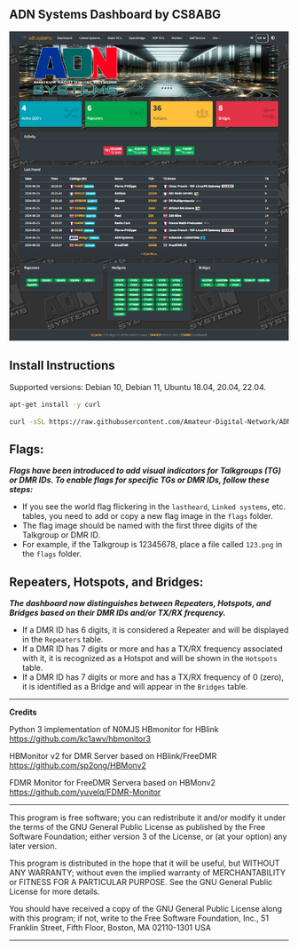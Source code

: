 ## ADN Systems Dashboard by CS8ABG

![Dashboard](./screenshot.png)

## Install Instructions

Supported versions: Debian 10, Debian 11, Ubuntu 18.04, 20.04, 22.04.

```bash
apt-get install -y curl
```

```bash
curl -sSL https://raw.githubusercontent.com/Amateur-Digital-Network/ADN-Dashboard/main/install.sh -o install.sh && bash install.sh
```


## Flags:
***Flags have been introduced to add visual indicators for Talkgroups (TG) or DMR IDs. To enable flags for specific TGs or DMR IDs, follow these steps:***

- If you see the world flag flickering in the `lastheard`, `Linked systems`, etc. tables, you need to add or copy a new flag image in the `flags` folder.
- The flag image should be named with the first three digits of the Talkgroup or DMR ID.
- For example, if the Talkgroup is 12345678, place a file called `123.png` in the `flags` folder.

## Repeaters, Hotspots, and Bridges:
***The dashboard now distinguishes between Repeaters, Hotspots, and Bridges based on their DMR IDs and/or TX/RX frequency.***

- If a DMR ID has 6 digits, it is considered a Repeater and will be displayed in the `Repeaters` table.
- If a DMR ID has 7 digits or more and has a TX/RX frequency associated with it, it is recognized as a Hotspot and will be shown in the `Hotspots` table.
- If a DMR ID has 7 digits or more and has a TX/RX frequency of 0 (zero), it is identified as a Bridge and will appear in the `Bridges` table.



---
**Credits**

Python 3 implementation of N0MJS HBmonitor for HBlink https://github.com/kc1awv/hbmonitor3

HBMonitor v2 for DMR Server based on HBlink/FreeDMR https://github.com/sp2ong/HBMonv2 

FDMR Monitor for FreeDMR Servera based on HBMonv2 https://github.com/yuvelq/FDMR-Monitor

---

This program is free software; you can redistribute it and/or modify it under the terms of the GNU General Public License as published by the Free Software Foundation; either version 3 of 
the License, or (at your option) any later version.

This program is distributed in the hope that it will be useful, but WITHOUT ANY WARRANTY; without even the implied warranty of MERCHANTABILITY or FITNESS FOR A PARTICULAR PURPOSE. See the 
GNU General Public License for more details.

You should have received a copy of the GNU General Public License along with this program; if not, write to the Free Software Foundation, Inc., 51 Franklin Street, Fifth Floor, Boston, MA 
02110-1301  USA

---